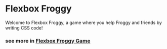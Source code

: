 # Flexbox Froggy
Welcome to Flexbox Froggy, a game where you help Froggy and friends by writing CSS code!

### see more in [Flexbox Froggy Game](https://flexboxfroggy.com/)
